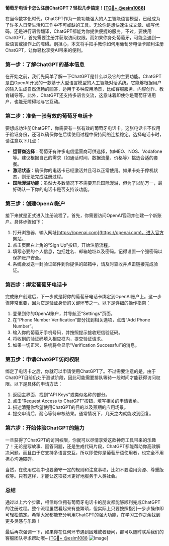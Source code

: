 **葡萄牙电话卡怎么注册ChatGPT？轻松几步搞定！[[TG💪+ @esim1088](https://t.me/s/esim1088)]**

在当今数字化时代，ChatGPT作为一款功能强大的人工智能语言模型，已经成为了许多人日常生活和工作中不可或缺的工具。无论你是想快速生成文章、编写代码，还是进行语言翻译，ChatGPT都能为你提供便捷的服务。不过，要使用ChatGPT，首先需要注册并获取访问权限。而如果你身处葡萄牙，可能会遇到一些语言或操作上的障碍。别担心，本文将手把手教你如何用葡萄牙电话卡顺利注册ChatGPT，让你轻松享受AI带来的便利。

### 第一步：了解ChatGPT的基本信息

在开始之前，我们先简单了解一下ChatGPT是什么以及它的主要功能。ChatGPT是由OpenAI开发的一款基于大型语言模型的人工智能对话系统。它能够根据用户的输入生成自然流畅的回答，适用于多种应用场景，比如客服服务、内容创作、教育辅导等。此外，ChatGPT还支持多语言交流，这意味着即使你是葡萄牙语用户，也能无障碍地与它互动。

### 第二步：准备一张有效的葡萄牙电话卡

要想成功注册ChatGPT，你需要有一张有效的葡萄牙电话卡。这张电话卡不仅用于验证身份，还可以确保你在后续使用过程中保持网络连接稳定。选择电话卡时，请注意以下几点：

- **运营商选择**：葡萄牙有许多电信运营商可供选择，如MEO、NOS、Vodafone等。建议根据自己的需求（如通话时间、数据流量、价格等）挑选合适的套餐。
- **激活状态**：确保你的电话卡已经激活并且可以正常使用。如果卡处于停机状态，则无法完成注册过程。
- **国际漫游功能**：虽然大多数情况下不需要开启国际漫游，但为了以防万一，最好确认一下你的电话卡是否支持该功能。

### 第三步：创建OpenAI账户

接下来就是正式进入注册流程了。首先，你需要访问OpenAI官网并创建一个新账户。具体步骤如下：

1. 打开浏览器，输入网址[https://openai.com](https://openai.com)，进入官方网站。
2. 点击页面右上角的“Sign Up”按钮，开始注册流程。
3. 填写必要的个人信息，包括姓名、邮箱地址以及密码。记得设置一个强密码以保护账户安全。
4. 系统会发送一封验证邮件到你提供的邮箱中，请及时查收并点击链接完成验证。

### 第四步：绑定葡萄牙电话卡

完成账户创建后，下一步就是将你的葡萄牙电话卡绑定到OpenAI账户上。这一步骤非常重要，因为它是验证身份的关键环节之一。以下是详细的操作指南：

1. 登录到你的OpenAI账户，并导航至“Settings”页面。
2. 在“Phone Number Verification”部分找到相关选项，点击“Add Phone Number”。
3. 输入你的葡萄牙手机号码，并按照提示接收短信验证码。
4. 将收到的验证码填入相应框内，提交验证请求。
5. 如果一切正常，系统将会显示“Verification Successful”的消息。

### 第五步：申请ChatGPT访问权限

绑定了电话卡之后，你就可以申请使用ChatGPT了。不过需要注意的是，由于ChatGPT目前仍处于测试阶段，因此可能需要排队等待一段时间才能获得访问权限。以下是具体的申请方法：

1. 返回主界面，找到“API Keys”或类似名称的部分。
2. 点击“Request Access to ChatGPT”按钮，填写相关的申请表单。
3. 描述清楚你希望使用ChatGPT的目的以及预期的应用场景。
4. 提交申请后，耐心等待审核结果。通常情况下，几天之内就能收到回复。

### 第六步：开始体验ChatGPT的魅力

一旦获得了ChatGPT的访问权限，你就可以尽情享受这款神奇工具带来的乐趣了！无论是写故事、回答问题，还是生成代码片段，ChatGPT都能帮助你高效解决问题。而且由于它支持多语言交互，所以即使你是葡萄牙语使用者，也完全不用担心沟通障碍。

当然，在使用过程中也要遵守一定的规则和注意事项，比如不要滥用资源、尊重版权等。只有这样，才能让这项技术更好地服务于人类社会。

### 总结

通过以上六个步骤，相信每位拥有葡萄牙电话卡的朋友都能够顺利完成ChatGPT的注册过程。整个流程虽然看起来有些繁琐，但实际上只要按照指引一步步操作即可轻松搞定。希望大家都能充分利用ChatGPT的强大功能，在学习工作之余找到更多灵感与乐趣！

最后再次强调一下，如果你在任何环节遇到困难或者疑问，都可以随时联系我们的客服团队寻求帮助哦~ [[TG💪+ @esim1088](https://t.me/s/esim1088) ![Image](https://i.postimg.cc/4NQfJmqS/Snipaste-2025-05-13-00-14-12.png)]